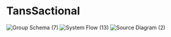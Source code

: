 # TansSactional
![Group Schema (7)](https://user-images.githubusercontent.com/60891544/163027588-c4d4de65-8ae1-4ded-bf4b-86cda7cb44f9.png)
![System Flow (13)](https://user-images.githubusercontent.com/60891544/163108333-97ee3311-355e-4ff6-98d0-c0738263b209.png)
![Source Diagram (2)](https://user-images.githubusercontent.com/60891544/163108338-882c1501-8bce-406e-b9b3-009e45b98ab7.png)
